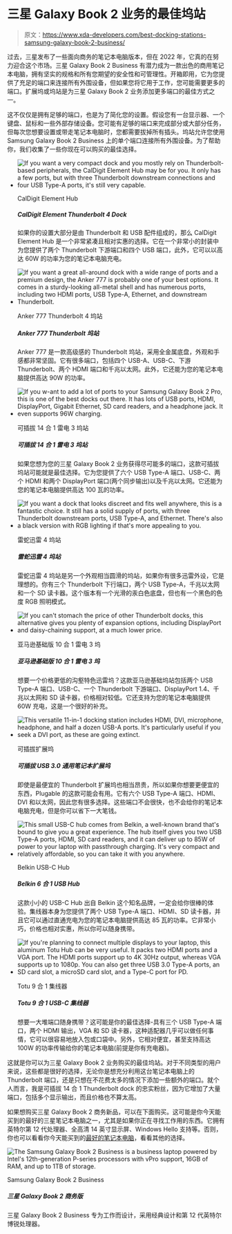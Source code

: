 # 三星 Galaxy Book 2 业务的最佳坞站

> 原文：<https://www.xda-developers.com/best-docking-stations-samsung-galaxy-book-2-business/>

过去，三星发布了一些面向商务的笔记本电脑版本，但在 2022 年，它真的在努力迎合这个市场。三星 Galaxy Book 2 Business 有潜力成为一款出色的商用笔记本电脑，拥有坚实的规格和所有您期望的安全性和可管理性。开箱即用，它为您提供了充足的端口来连接所有外围设备，但如果您将它用于工作，您可能需要更多的端口。扩展坞或坞站是为三星 Galaxy Book 2 业务添加更多端口的最佳方式之一。

这不仅仅是拥有足够的端口，也是为了简化您的设置。假设您有一台显示器、一个键盘、鼠标和一些外部存储设备。您可能有足够的端口来完成部分或大部分任务，但每次您想要设置或带走笔记本电脑时，您都需要拔掉所有插头。坞站允许您使用 Samsung Galaxy Book 2 Business 上的单个端口连接所有外围设备。为了帮助你，我们收集了一些你现在可以购买的最佳选择。

*   <picture>![If you want a very compact dock and you mostly rely on Thunderbolt-based peripherals, the CalDigit Element Hub may be for you. It only has a few ports, but with three Thunderbolt downstream connections and four USB Type-A ports, it's still very capable.](img/3665552e8c4a431c101d9c0586ee5b96.png)</picture>

    CalDigit Element Hub

    ##### CalDigit Element Thunderbolt 4 Dock

    如果你的设置大部分是由 Thunderbolt 和 USB 配件组成的，那么 CalDigit Element Hub 是一个非常紧凑且相对实惠的选择。它在一个非常小的封装中为您提供了两个 Thunderbolt 下游端口和四个 USB 端口，此外，它可以以高达 60W 的功率为您的笔记本电脑充电。

*   <picture>![If you want a great all-around dock with a wide range of ports and a premium design, the Anker 777 is probably one of your best options. It comes in a sturdy-looking all-metal shell and has numerous ports, including two HDMI ports, USB Type-A, Ethernet, and downstream Thunderbolt.](img/301b66680cb30b5afe3441fee6c53743.png)</picture>

    Anker 777 Thunderbolt 4 坞站

    ##### Anker 777 Thunderbolt 坞站

    Anker 777 是一款高级感的 Thunderbolt 坞站，采用全金属底盘，外观和手感都非常坚固。它有很多端口，包括四个 USB-A、USB-C、下游 Thunderbolt、两个 HDMI 端口和千兆以太网。此外，它还能为您的笔记本电脑提供高达 90W 的功率。

*   <picture>![If you w-ant to add a lot of ports to your Samsung Galaxy Book 2 Pro, this is one of the best docks out there. It has lots of USB ports, HDMI, DisplayPort, Gigabit Ethernet, SD card readers, and a headphone jack. It even supports 96W charging.](img/44cc384a776ad7b631d57390bbab02b5.png)</picture>

    可插拔 14 合 1 雷电 3 坞站

    ##### 可插拔 14 合 1 雷电 3 坞站

    如果您想为您的三星 Galaxy Book 2 业务获得尽可能多的端口，这款可插拔坞站可能就是最佳选择。它为您提供了六个 USB Type-A 端口、USB-C、两个 HDMI 和两个 DisplayPort 端口(两个同步输出)以及千兆以太网。它还能为您的笔记本电脑提供高达 100 瓦的功率。

*   <picture>![If you want a dock that looks discreet and fits well anywhere, this is a fantastic choice. It still has a solid supply of ports, with three Thunderbolt downstream ports, USB Type-A, and Ethernet. There's also a black version with RGB lighting if that's more appealing to you.](img/6bb6fa7221dc14beb102a5220c8fbb8e.png)</picture>

    雷蛇迅雷 4 坞站

    ##### 雷蛇迅雷 4 坞站

    雷蛇迅雷 4 坞站是另一个外观相当圆滑的坞站，如果你有很多迅雷外设，它是理想的。你有三个 Thunderbolt 下行端口，两个 USB Type-A，千兆以太网和一个 SD 读卡器。这个版本有一个光滑的汞白色底盘，但也有一个黑色的色度 RGB 照明模式。

*   <picture>![If you can't stomach the price of other Thunderbolt docks, this alternative gives you plenty of expansion options, including DisplayPort and daisy-chaining support, at a much lower price.](img/6ddac4625becca49b73204fab0689572.png)</picture>

    亚马逊基础版 10 合 1 雷电 3 坞

    ##### 亚马逊基础版 10 合 1 雷电 3 坞

    想要一个价格更低的沟壑特色迅雷坞？这款亚马逊基础坞站包括两个 USB Type-A 端口、USB-C、一个 Thunderbolt 下游端口、DisplayPort 1.4、千兆以太网和 SD 读卡器，价格相对较低。它还支持为您的笔记本电脑提供 60W 充电，这是一个很好的补充。

*   <picture>![This versatile 11-in-1 docking station includes HDMI, DVI, microphone, headphone, and half a dozen USB-A ports. It's particularly useful if you seek a DVI port, as these are going extinct.](img/3567f51c5516c83b88e195131e07d177.png)</picture>

    可插拔扩展坞

    ##### 可插拔 USB 3.0 通用笔记本扩展坞

    即使是最便宜的 Thunderbolt 扩展坞也相当昂贵，所以如果你想要更便宜的东西，Plugable 的这款可能会有用。它有六个 USB Type-A 端口、HDMI、DVI 和以太网，因此您有很多选择。这些端口不会很快，也不会给你的笔记本电脑充电，但是你可以省下一大笔钱。

*   <picture>![This small USB-C hub comes from Belkin, a well-known brand that's bound to give you a great experience. The hub itself gives you two USB Type-A ports, HDMI, SD card readers, and it can deliver up to 85W of power to your laptop with passthrough charging. It's very compact and relatively affordable, so you can take it with you anywhere.](img/66d5343c8c9aeb0345f1dd96919bb22e.png)</picture>

    Belkin USB-C Hub

    ##### Belkin 6 合 1 USB Hub

    这款小小的 USB-C Hub 出自 Belkin 这个知名品牌，一定会给你很棒的体验。集线器本身为您提供了两个 USB Type-A 端口、HDMI、SD 读卡器，并且它可以通过直通充电为您的笔记本电脑提供高达 85 瓦的功率。它非常小巧，价格也相对实惠，所以你可以随身携带。

*   <picture>![If you're planning to connect multiple displays to your laptop, this aluminum Totu Hub can be very useful. It packs two HDMI ports and a VGA port. The HDMI ports support up to 4K 30Hz output, whereas VGA supports up to 1080p. You can also get three USB 3.0 Type-A ports, an SD card slot, a microSD card slot, and a Type-C port for PD.](img/97e090aeb1fe4b397504df609dfb43ad.png)</picture>

    Totu 9 合 1 集线器

    ##### Totu 9 合 1 USB-C 集线器

    想要一大堆端口随身携带？这可能是你的最佳选择-具有三个 USB Type-A 端口，两个 HDMI 输出，VGA 和 SD 读卡器，这种适配器几乎可以做任何事情，它可以很容易地放入包或口袋中。另外，它相对便宜，甚至支持高达 100W 的功率传输给你的笔记本电脑(前提是你有充电器)。

这就是你可以为三星 Galaxy Book 2 业务购买的最佳坞站。对于不同类型的用户来说，这些都是很好的选择，无论你是想充分利用这台笔记本电脑上的 Thunderbolt 端口，还是只想在不花费太多的情况下添加一些额外的端口。就个人而言，我是可插拔 14 合 1 Thunderbolt dock 的忠实粉丝，因为它增加了大量端口，包括多个显示输出，而且价格也不算太高。

如果想购买三星 Galaxy Book 2 商务新品，可以在下面购买。这可能是你今天能买到的最好的三星笔记本电脑之一，尤其是如果你正在寻找工作用的东西。它拥有英特尔第 12 代处理器、全高清 14 英寸显示屏、Windows Hello 支持等。否则，你也可以看看你今天能买到的[最好的笔记本电脑](https://www.xda-developers.com/best-laptops/)，看看其他的选择。

 <picture>![The Samsung Galaxy Book 2 Business is a business laptop powered by Intel's 12th-generation P-series processors with vPro support, 16GB of RAM, and up to 1TB of storage.](img/f82b09f7cc2670758b0c219cd32fda72.png)</picture> 

Samsung Galaxy Book 2 Business

##### 三星 Galaxy Book 2 商务版

三星 Galaxy Book 2 Business 专为工作而设计，采用经典设计和第 12 代英特尔博锐处理器。